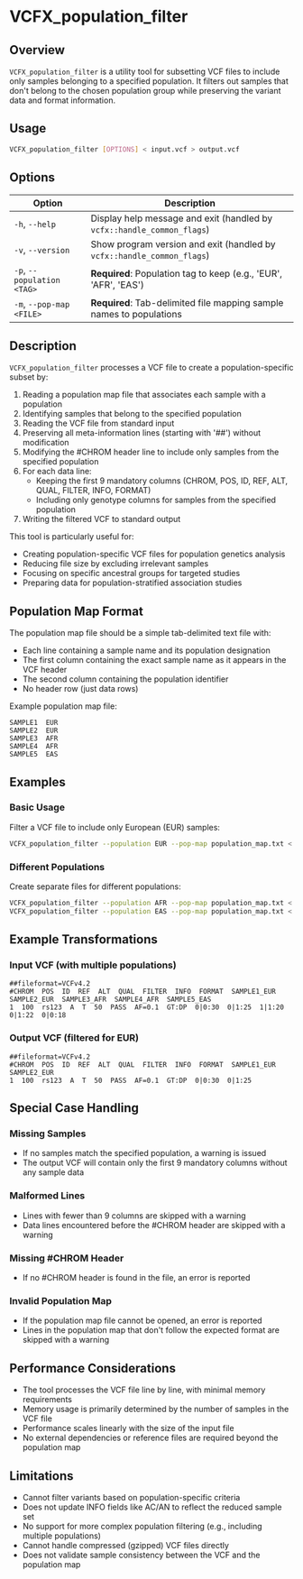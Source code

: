 # VCFX_population_filter

## Overview
`VCFX_population_filter` is a utility tool for subsetting VCF files to include only samples belonging to a specified population. It filters out samples that don't belong to the chosen population group while preserving the variant data and format information.

## Usage
```bash
VCFX_population_filter [OPTIONS] < input.vcf > output.vcf
```

## Options
| Option | Description |
|--------|-------------|
| `-h`, `--help` | Display help message and exit (handled by `vcfx::handle_common_flags`) |
| `-v`, `--version` | Show program version and exit (handled by `vcfx::handle_common_flags`) |
| `-p`, `--population <TAG>` | **Required**: Population tag to keep (e.g., 'EUR', 'AFR', 'EAS') |
| `-m`, `--pop-map <FILE>` | **Required**: Tab-delimited file mapping sample names to populations |

## Description
`VCFX_population_filter` processes a VCF file to create a population-specific subset by:

1. Reading a population map file that associates each sample with a population
2. Identifying samples that belong to the specified population
3. Reading the VCF file from standard input
4. Preserving all meta-information lines (starting with '##') without modification
5. Modifying the #CHROM header line to include only samples from the specified population
6. For each data line:
   - Keeping the first 9 mandatory columns (CHROM, POS, ID, REF, ALT, QUAL, FILTER, INFO, FORMAT)
   - Including only genotype columns for samples from the specified population
7. Writing the filtered VCF to standard output

This tool is particularly useful for:
- Creating population-specific VCF files for population genetics analysis
- Reducing file size by excluding irrelevant samples
- Focusing on specific ancestral groups for targeted studies
- Preparing data for population-stratified association studies

## Population Map Format

The population map file should be a simple tab-delimited text file with:
- Each line containing a sample name and its population designation
- The first column containing the exact sample name as it appears in the VCF header
- The second column containing the population identifier
- No header row (just data rows)

Example population map file:
```
SAMPLE1  EUR
SAMPLE2  EUR
SAMPLE3  AFR
SAMPLE4  AFR
SAMPLE5  EAS
```

## Examples

### Basic Usage
Filter a VCF file to include only European (EUR) samples:
```bash
VCFX_population_filter --population EUR --pop-map population_map.txt < input.vcf > eur_only.vcf
```

### Different Populations
Create separate files for different populations:
```bash
VCFX_population_filter --population AFR --pop-map population_map.txt < input.vcf > afr_only.vcf
VCFX_population_filter --population EAS --pop-map population_map.txt < input.vcf > eas_only.vcf
```

## Example Transformations

### Input VCF (with multiple populations)
```
##fileformat=VCFv4.2
#CHROM  POS  ID  REF  ALT  QUAL  FILTER  INFO  FORMAT  SAMPLE1_EUR  SAMPLE2_EUR  SAMPLE3_AFR  SAMPLE4_AFR  SAMPLE5_EAS
1  100  rs123  A  T  50  PASS  AF=0.1  GT:DP  0|0:30  0|1:25  1|1:20  0|1:22  0|0:18
```

### Output VCF (filtered for EUR)
```
##fileformat=VCFv4.2
#CHROM  POS  ID  REF  ALT  QUAL  FILTER  INFO  FORMAT  SAMPLE1_EUR  SAMPLE2_EUR
1  100  rs123  A  T  50  PASS  AF=0.1  GT:DP  0|0:30  0|1:25
```

## Special Case Handling

### Missing Samples
- If no samples match the specified population, a warning is issued
- The output VCF will contain only the first 9 mandatory columns without any sample data

### Malformed Lines
- Lines with fewer than 9 columns are skipped with a warning
- Data lines encountered before the #CHROM header are skipped with a warning

### Missing #CHROM Header
- If no #CHROM header is found in the file, an error is reported

### Invalid Population Map
- If the population map file cannot be opened, an error is reported
- Lines in the population map that don't follow the expected format are skipped with a warning

## Performance Considerations
- The tool processes the VCF file line by line, with minimal memory requirements
- Memory usage is primarily determined by the number of samples in the VCF file
- Performance scales linearly with the size of the input file
- No external dependencies or reference files are required beyond the population map

## Limitations
- Cannot filter variants based on population-specific criteria
- Does not update INFO fields like AC/AN to reflect the reduced sample set
- No support for more complex population filtering (e.g., including multiple populations)
- Cannot handle compressed (gzipped) VCF files directly
- Does not validate sample consistency between the VCF and the population map 
